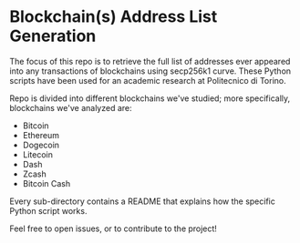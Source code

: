 # Blockchain(s) Address List Generation
The focus of this repo is to retrieve the full list of addresses ever appeared into any transactions of blockchains using secp256k1 curve. 
These Python scripts have been used for an academic research at Politecnico di Torino.

Repo is divided into different blockchains we've studied; more specifically, blockchains we've analyzed are: 
- Bitcoin 
- Ethereum
- Dogecoin
- Litecoin 
- Dash
- Zcash
- Bitcoin Cash

Every sub-directory contains a README that explains how the specific Python script works.

Feel free to open issues, or to contribute to the project!
